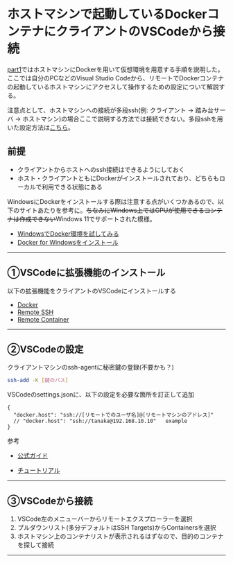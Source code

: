 # ホストマシンで起動しているDockerコンテナにクライアントのVSCodeから接続

[part1](Docker%20part1.%20dockerで仮想環境の用意.md)ではホストマシンにDockerを用いて仮想環境を用意する手順を説明した。ここでは自分のPCなどのVisual Studio Codeから、リモートでDockerコンテナの起動しているホストマシンにアクセスして操作するための設定について解説する。

注意点として、ホストマシンへの接続が多段ssh(例: クライアント -> 踏み台サーバ -> ホストマシン)の場合ここで説明する方法では接続できない。多段sshを用いた設定方法は[こちら](Docker%20番外編%20dockerコンテナに多段ssh接続.md)。

## 前提

- クライアントからホストへのssh接続はできるようにしておく
- ホスト・クライアントともにDockerがインストールされており、どちらもローカルで利用できる状態にある

WindowsにDockerをインストールする際は注意する点がいくつかあるので、以下のサイトあたりを参考に。~~ちなみにWindows上ではGPUが使用できるコンテナは作成できない~~Windows 11でサポートされた模様。

- [WindowsでDocker環境を試してみる](https://qiita.com/fkooo/items/d2fddef9091b906675ca)
- [Docker for Windowsをインストール](https://ops.jig-saw.com/tech-cate/docker-for-windows-install)

---

## ①VSCodeに拡張機能のインストール

以下の拡張機能をクライアントのVSCodeにインストールする

- [Docker](https://marketplace.visualstudio.com/items?itemName=ms-azuretools.vscode-docker)
- [Remote SSH](https://marketplace.visualstudio.com/items?itemName=ms-vscode-remote.remote-ssh)
- [Remote Container](https://marketplace.visualstudio.com/items?itemName=ms-vscode-remote.remote-containers)

---

## ②VSCodeの設定

クライアントマシンのssh-agentに秘密鍵の登録(不要かも？)

```bash
ssh-add -K [鍵のパス]
```

VSCodeのsettings.jsonに、以下の設定を必要な箇所を訂正して追加

```config
{
  "docker.host": "ssh://[リモートでのユーザ名]@[リモートマシンのアドレス]"
  // "docker.host": "ssh://tanaka@192.168.10.10"   example
}
```

参考

- [公式ガイド](https://code.visualstudio.com/docs/remote/containers-advanced#_developing-inside-a-container-on-a-remote-docker-host)

- [チュートリアル](https://code.visualstudio.com/docs/remote/containers-tutorial)

---

## ③VSCodeから接続

1. VSCode左のメニューバーからリモートエクスプローラーを選択
1. プルダウンリスト(多分デフォルトはSSH Targets)からContainersを選択
1. ホストマシン上のコンテナリストが表示されるはずなので、目的のコンテナを探して接続

---
